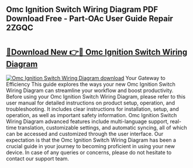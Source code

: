 ## Omc Ignition Switch Wiring Diagram PDF Download Free - Part-OAc User Guide Repair 2ZGQC

# <h2><a href="http://dfj9ba.blite.top/?on=Omc+Ignition+Switch+Wiring+Diagram">🔗Download New 👉🔴 Omc Ignition Switch Wiring Diagram</a></h2>

[![Omc Ignition Switch Wiring Diagram download](https://i.imgur.com/lujVjoI.png)](http://dfj9ba.blite.top/?on=Omc+Ignition+Switch+Wiring+Diagram)
Your Gateway to Efficiency This guide explores the ways your new Omc Ignition Switch Wiring Diagram can streamline your workflow and boost productivity. Before using your Omc Ignition Switch Wiring Diagram, please refer to this user manual for detailed instructions on product setup, operation, and troubleshooting. It includes clear instructions for installation, setup, and operation, as well as important safety information. Omc Ignition Switch Wiring Diagram advanced features include multi-language support, real-time translation, customizable settings, and automatic syncing, all of which can be accessed and customized through the user interface. Our expectation is that the Omc Ignition Switch Wiring Diagram has been a crucial guide in your journey to becoming proficient in using your new device. In case of any queries or concerns, please do not hesitate to contact our support team.
